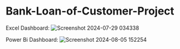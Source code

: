 # Bank-Loan-of-Customer-Project
Excel Dashboard:
![Screenshot 2024-07-29 034338](https://github.com/user-attachments/assets/45352fbf-51f4-4e57-bc8a-fe61ac85337e)

Power Bi Dashboard:
![Screenshot 2024-08-05 152254](https://github.com/user-attachments/assets/c7fd4a0d-583f-4dfa-8b0a-ab95429f5fca)
